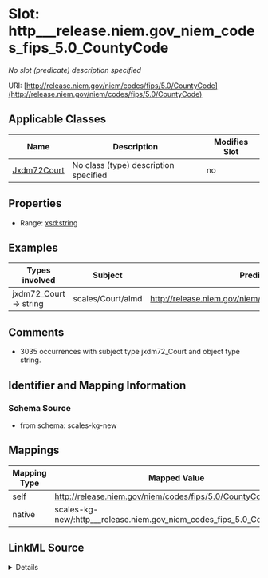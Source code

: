 

# Slot: http___release.niem.gov_niem_codes_fips_5.0_CountyCode


_No slot (predicate) description specified_





URI: [http://release.niem.gov/niem/codes/fips/5.0/CountyCode](http://release.niem.gov/niem/codes/fips/5.0/CountyCode)



<!-- no inheritance hierarchy -->





## Applicable Classes

| Name | Description | Modifies Slot |
| --- | --- | --- |
| [Jxdm72Court](../classes/Jxdm72Court.md) | No class (type) description specified |  no  |







## Properties

* Range: [xsd:string](http://www.w3.org/2001/XMLSchema#string)






## Examples

| Types involved | Subject | Predicate | Object |
| --- | --- | --- | --- |
| jxdm72_Court → string | scales/Court/almd | http://release.niem.gov/niem/codes/fips/5.0/CountyCode | 01001 |


## Comments

* 3035 occurrences with subject type jxdm72_Court and object type string.

## Identifier and Mapping Information







### Schema Source


* from schema: scales-kg-new




## Mappings

| Mapping Type | Mapped Value |
| ---  | ---  |
| self | http://release.niem.gov/niem/codes/fips/5.0/CountyCode |
| native | scales-kg-new/:http___release.niem.gov_niem_codes_fips_5.0_CountyCode |




## LinkML Source

<details>

```yaml
name: http___release.niem.gov_niem_codes_fips_5.0_CountyCode
description: No slot (predicate) description specified
comments:
- 3035 occurrences with subject type jxdm72_Court and object type string.
examples:
- description: jxdm72_Court → string
  object:
    example_object: '01001'
    example_object_type: string
    example_predicate: http://release.niem.gov/niem/codes/fips/5.0/CountyCode
    example_subject: scales/Court/almd
    example_subject_type: jxdm72_Court
from_schema: scales-kg-new
rank: 1000
slot_uri: http://release.niem.gov/niem/codes/fips/5.0/CountyCode
alias: http___release.niem.gov_niem_codes_fips_5.0_CountyCode
domain_of:
- jxdm72_Court
range: string

```
</details>